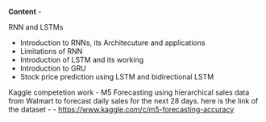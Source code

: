 **Content** -  

RNN and LSTMs 
- Introduction to RNNs, its Architecuture and applications
- Limitations of RNN
- Introduction of LSTM and its working
- Introduction to GRU
- Stock price prediction using LSTM and bidirectional LSTM

Kaggle competetion work - 
M5 Forecasting using hierarchical sales data from Walmart to forecast daily sales for the next 28 days.
here is the link of the dataset - -	https://www.kaggle.com/c/m5-forecasting-accuracy 




